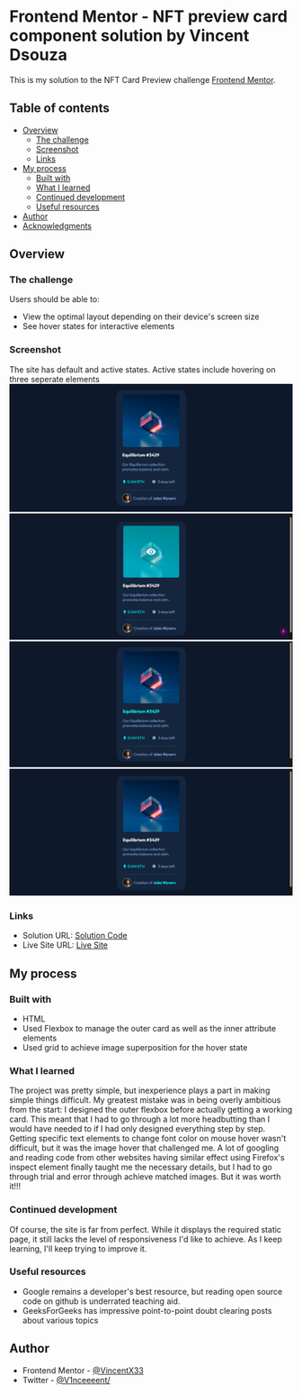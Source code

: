 # Frontend Mentor - NFT preview card component solution by Vincent Dsouza

This is my solution to the NFT Card Preview challenge [Frontend Mentor](https://www.frontendmentor.io/challenges/nft-preview-card-component-SbdUL_w0U). 

## Table of contents

- [Overview](#overview)
  - [The challenge](#the-challenge)
  - [Screenshot](#screenshot)
  - [Links](#links)
- [My process](#my-process)
  - [Built with](#built-with)
  - [What I learned](#what-i-learned)
  - [Continued development](#continued-development)
  - [Useful resources](#useful-resources)
- [Author](#author)
- [Acknowledgments](#acknowledgments)

## Overview

### The challenge
Users should be able to:

- View the optimal layout depending on their device's screen size
- See hover states for interactive elements

### Screenshot
The site has default and active states. Active states include hovering on three seperate elements
![Default Site](./images/screenshots/Screenshot1.png)
![Image Hover](./images/screenshots/Screenshot2.png)
![Heading Hover](./images/screenshots/Screenshot3.png)
![Name Hover](./images/screenshots/Screenshot4.png)

### Links

- Solution URL: [Solution Code](https://github.com/VincentX33/NftDisplayProject)
- Live Site URL: [Live Site](https://your-live-site-url.com)

## My process

### Built with

- HTML
- Used Flexbox to manage the outer card as well as the inner attribute elements
- Used grid to achieve image superposition for the hover state

### What I learned

The project was pretty simple, but inexperience plays a part in making simple things difficult. My greatest mistake was in being overly ambitious from the start: I designed the outer flexbox before actually getting a working card. This meant that I had to go through a lot more headbutting than I would have needed to if I had only designed everything step by step.
Getting specific text elements to change font color on mouse hover wasn't difficult, but it was the image hover that challenged me. A lot of googling and reading code from other websites having similar effect using Firefox's inspect element finally taught me the necessary details, but I had to go through trial and error through achieve matched images. But it was worth it!!!

### Continued development
Of course, the site is far from perfect. While it displays the required static page, it still lacks the level of responsiveness I'd like to achieve. As I keep learning, I'll keep trying to improve it.
### Useful resources
- Google remains a developer's best resource, but reading open source code on github is underrated teaching aid.
- GeeksForGeeks has impressive point-to-point doubt clearing posts about various topics
## Author

- Frontend Mentor - [@VincentX33](https://www.frontendmentor.io/profile/VincentX33)
- Twitter - [@V1nceeeent/](https://www.twitter.com/V1nceeeent/)
